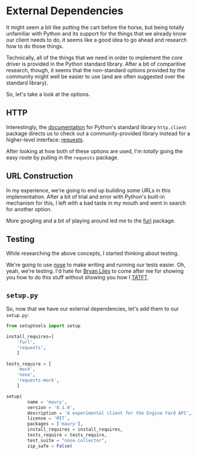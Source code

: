 # External Dependencies #

It might seem a bit like putting the cart before the horse, but being totally unfamiliar with Python and its support for the things that we already know our client needs to do, it seems like a good idea to go ahead and research how to do those things.

Technically, all of the things that we need in order to implement the core driver is provided in the Python standard library. After a bit of comparitive research, though, it seems that the non-standard options provided by the community might well be easier to use (and are often suggested over the standard library).

So, let's take a look at the options.

## HTTP ##

Interestingly, the [documentation](https://docs.python.org/3/library/http.client.html) for Python's standard library `http.client` package directs us to check out a community-provided library instead for a higher-level interface: [requests](http://docs.python-requests.org/en/master/).

After looking at how both of these options are used, I'm *totally* going the easy route by pulling in the `requests` package.

## URL Construction ##

In my experience, we're going to end up building some URLs in this implementation. After a bit of trial and error with Python's built-in mechanism for this, I left with a bad taste in my mouth and went in search for another option.

More googling and a bit of playing around led me to the [furl](https://github.com/gruns/furl) package.

## Testing ##

While researching the above concepts, I started thinking about testing.

We're going to use [nose](http://nose.readthedocs.io/en/latest/) to make writing and running our tests easier. Oh, yeah, we're testing. I'd hate for [Bryan Liles](https://twitter.com/bryanl) to come after me for showing you how to do this stuff without showing you how I [TATFT](https://www.youtube.com/watch?v=iwUR0kOVNs8).

## `setup.py` ##

So, now that we have our external dependencies, let's add them to our `setup.py`:

```python
from setuptools import setup

install_requires=[
    'furl',
    'requests',
    ]

tests_require = [
    'mock',
    'nose',
    'requests-mock',
    ]

setup(
        name = 'maury',
        version = '0.1.0',
        description = 'A experimental client for the Engine Yard API',
        license = 'MIT',
        packages = ['maury'],
        install_requires = install_requires,
        tests_require = tests_require,
        test_suite = "nose.collector",
        zip_safe = False)

```
